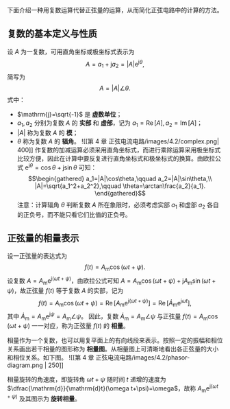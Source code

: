 下面介绍一种用复数运算代替正弦量的运算，从而简化正弦电路中的计算的方法。
## 复数的基本定义与性质
设 $A$ 为一复数，可用直角坐标或极坐标式表示为 $$ A=a_1+\mathrm{j}a_2=|A|\mathrm{e}^{\mathrm{j}\theta},$$简写为 $$ A=|A|\angle \theta. $$式中：
- $\mathrm{j}=\sqrt{-1}$ 是 **虚数单位**；
- $a_1,a_2$ 分别为复数 $A$ 的 **实部** 和 **虚部**，记为 $a_1=\operatorname{Re}[A],a_2=\operatorname{Im}[A]$；
- $|A|$ 称为复数 $A$ 的 **模**；
- $\theta$ 称为复数 $A$ 的 **辐角**。
![[第 4 章 正弦电流电路/images/4.2/complex.png| 400]]
作复数的加减运算必须采用直角坐标式，而进行乘除运算采用极坐标式比较方便，因此在计算中要反复进行直角坐标式和极坐标式的换算。由欧拉公式 $\mathrm{e}^{\mathrm{j}\theta}=\cos \theta+\mathrm{j}\sin\theta$ 可知：$$\begin{gathered}
a_1=|A|\cos\theta,\qquad a_2=|A|\sin\theta,\\
|A|=\sqrt{a_1^2+a_2^2},\qquad \theta=\arctan\frac{a_2}{a_1}.
\end{gathered}$$注意：计算辐角 $\theta$ 判断复数 $A$ 所在象限时，必须考虑实部 $a_1$ 和虚部 $a_2$ 各自的正负号，而不能只看它们比值的正负号。
## 正弦量的相量表示
设一正弦量的表达式为 $$ f(t)=A _{\mathrm{m}}\cos(\omega t+\psi). $$设复数 $A=A _{\mathrm{m}}\mathrm{e}^{\mathrm{j}(\omega t+\psi)}$，由欧拉公式可知 $A=A _{\mathrm{m}}\cos(\omega t+\psi)+\mathrm{j} A _{\mathrm{m}}\sin(\omega t+\psi)$，故正弦量 $f(t)$ 等于复数 $A$ 的实部，记为 $$ f(t)=A _{\mathrm{m}}\cos (\omega t+\psi)=\operatorname{Re}[A _{\mathrm{m}}\mathrm{e}^{\mathrm{j}(\omega t+\psi)}]=\operatorname{Re}[\dot A _{\mathrm{m}}\mathrm{e}^{\mathrm{j}\omega t}],$$其中 $\dot{A}_{\mathrm{m}}=A _{\mathrm{m}}\mathrm{e}^{\mathrm{j}\psi}=A _{\mathrm{m}}\angle \psi$。
因此，复数 $\dot{A}_{\mathrm{m}}=A _{\mathrm{m}}\angle \psi$ 与正弦量 $f(t)=A _{\mathrm{m}}\cos(\omega t+\psi)$ 一一对应，称为正弦量 $f(t)$ 的 **相量**。

相量作为一个复数，也可以用复平面上的有向线段来表示。按照一定的振幅和相位关系画出若干相量的图形称为 **相量图**。从相量图上可清晰地看出各正弦量的大小和相位关系。如下图。
![[第 4 章 正弦电流电路/images/4.2/phasor-diagram.png | 250]]

相量旋转的角速度，即旋转角 $\omega t+\psi$ 随时间 $t$ 递增的速度为 $\dfrac{\mathrm{d}}{\mathrm{d}t}(\omega t+\psi)=\omega$，故称 $A _{\mathrm{m}}\mathrm{e}^{\mathrm{j}(\omega t+\psi)}$ 及其图示为 **旋转相量**。